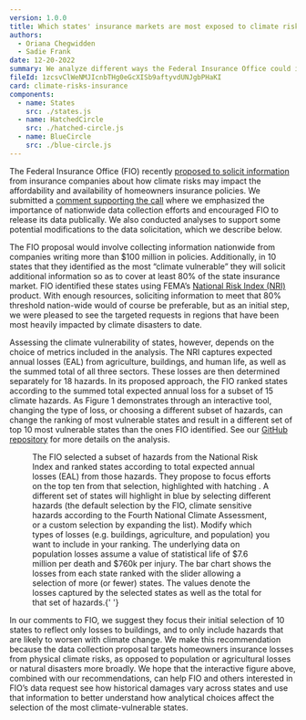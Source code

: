 ```yaml
---
version: 1.0.0
title: Which states' insurance markets are most exposed to climate risks?
authors:
  - Oriana Chegwidden
  - Sadie Frank
date: 12-20-2022
summary: We analyze different ways the Federal Insurance Office could identify the most climate-vulnerable states.
fileId: 1zcsvClWeNMJIcnbTHg0eGcXISb9aftyvdUNJgbPHaKI
card: climate-risks-insurance
components:
  - name: States
    src: ./states.js
  - name: HatchedCircle
    src: ./hatched-circle.js
  - name: BlueCircle
    src: ./blue-circle.js
---
```


The Federal Insurance Office (FIO) recently [proposed to solicit information](https://www.govinfo.gov/content/pkg/FR-2022-10-21/pdf/2022-22880.pdf) from insurance companies about how climate risks may impact the affordability and availability of homeowners insurance policies. We submitted a [comment supporting the call](https://files.carbonplan.org/FIO-Climate-Related-Financial-Risk-12-20-2022.pdf) where we emphasized the importance of nationwide data collection efforts and encouraged FIO to release its data publically. We also conducted analyses to support some potential modifications to the data solicitation, which we describe below.

The FIO proposal would involve collecting information nationwide from companies writing more than $100 million in policies. Additionally, in 10 states that they identified as the most “climate vulnerable” they will solicit additional information so as to cover at least 80% of the state insurance market. FIO identified these states using FEMA’s [National Risk Index (NRI)](https://hazards.fema.gov/nri/) product. With enough resources, soliciting information to meet that 80% threshold nation-wide would of course be preferable, but as an initial step, we were pleased to see the targeted requests in regions that have been most heavily impacted by climate disasters to date.

Assessing the climate vulnerability of states, however, depends on the choice of metrics included in the analysis. The NRI captures expected annual losses (EAL) from agriculture, buildings, and human life, as well as the summed total of all three sectors. These losses are then determined separately for 18 hazards. In its proposed approach, the FIO ranked states according to the summed total expected annual loss for a subset of 15 climate hazards. As Figure 1 demonstrates through an interactive tool, changing the type of loss, or choosing a different subset of hazards, can change the ranking of most vulnerable states and result in a different set of top 10 most vulnerable states than the ones FIO identified. See our [GitHub repository](https://github.com/carbonplan/climate-risks-insurance) for more details on the analysis.

<Figure>
  <States />
  <FigureCaption number={1}>
    The FIO selected a subset of hazards from the National Risk Index and ranked
    states according to total expected annual losses (EAL) from those hazards.
    They propose to focus efforts on the top ten from that selection,
    highlighted with hatching <HatchedCircle />. A different set of states will
    highlight in blue <BlueCircle /> by selecting different hazards (the default
    selection by the FIO, climate sensitive hazards according to the Fourth
    National Climate Assessment, or a custom selection by expanding the list).
    Modify which types of losses (e.g. buildings, agriculture, and population)
    you want to include in your ranking. The underlying data on population
    losses assume a value of statistical life of $7.6 million per death and
    $760k per injury. The bar chart shows the losses from each state ranked with
    the slider allowing a selection of more (or fewer) states. The values denote
    the losses captured by the selected states as well as the total for that set
    of hazards.{' '}
  </FigureCaption>
</Figure>

In our comments to FIO, we suggest they focus their initial selection of 10 states to reflect only losses to buildings, and to only include hazards that are likely to worsen with climate change. We make this recommendation because the data collection proposal targets homeowners insurance losses from physical climate risks, as opposed to population or agricultural losses or natural disasters more broadly. We hope that the interactive figure above, combined with our recommendations, can help FIO and others interested in FIO’s data request see how historical damages vary across states and use that information to better understand how analytical choices affect the selection of the most climate-vulnerable states.
